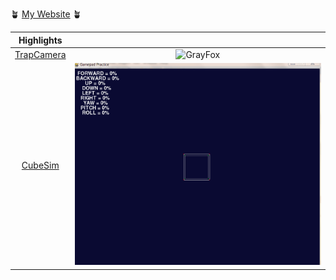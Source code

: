 
🪴 [My Website](https://alepetri.github.io/) 🪴


| Highlights | |
:-:|:-:
[TrapCamera](https://github.com/alepetri/trap_camera) | ![GrayFox](./assets/gray_fox.gif)
[CubeSim](https://github.com/alepetri/cube_simulation) | ![CubeSim](./assets/Cube.gif)


<!--
**alepetri/alepetri** is a ✨ _special_ ✨ repository because its `README.md` (this file) appears on your GitHub profile.

Here are some ideas to get you started:

- 🔭 I’m currently working on ...
- 🌱 I’m currently learning ...
- 👯 I’m looking to collaborate on ...
- 🤔 I’m looking for help with ...
- 💬 Ask me about ...
- 📫 How to reach me: ...
- 😄 Pronouns: ...
- ⚡ Fun fact: ...
-->
